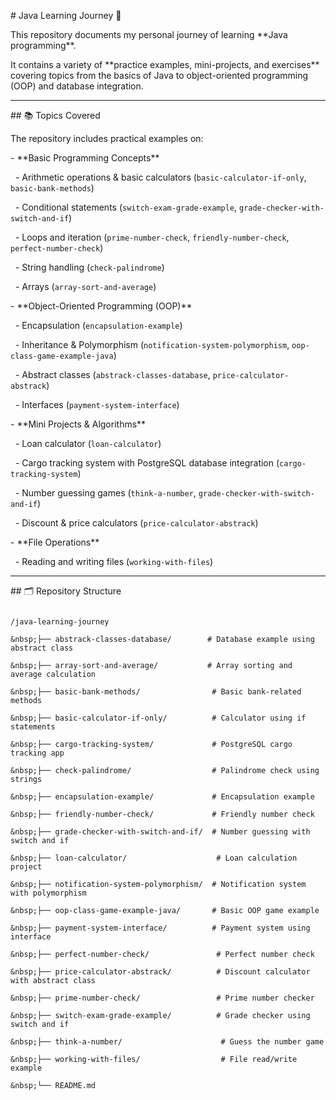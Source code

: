 \# Java Learning Journey 🚀



This repository documents my personal journey of learning \*\*Java programming\*\*.  

It contains a variety of \*\*practice examples, mini-projects, and exercises\*\* covering topics from the basics of Java to object-oriented programming (OOP) and database integration.



---



\## 📚 Topics Covered



The repository includes practical examples on:



\- \*\*Basic Programming Concepts\*\*  

&nbsp; - Arithmetic operations \& basic calculators (`basic-calculator-if-only`, `basic-bank-methods`)  

&nbsp; - Conditional statements (`switch-exam-grade-example`, `grade-checker-with-switch-and-if`)  

&nbsp; - Loops and iteration (`prime-number-check`, `friendly-number-check`, `perfect-number-check`)  

&nbsp; - String handling (`check-palindrome`)  

&nbsp; - Arrays (`array-sort-and-average`)



\- \*\*Object-Oriented Programming (OOP)\*\*  

&nbsp; - Encapsulation (`encapsulation-example`)  

&nbsp; - Inheritance \& Polymorphism (`notification-system-polymorphism`, `oop-class-game-example-java`)  

&nbsp; - Abstract classes (`abstrack-classes-database`, `price-calculator-abstrack`)  

&nbsp; - Interfaces (`payment-system-interface`)



\- \*\*Mini Projects \& Algorithms\*\*  

&nbsp; - Loan calculator (`loan-calculator`)  

&nbsp; - Cargo tracking system with PostgreSQL database integration (`cargo-tracking-system`)  

&nbsp; - Number guessing games (`think-a-number`, `grade-checker-with-switch-and-if`)  

&nbsp; - Discount \& price calculators (`price-calculator-abstrack`)  



\- \*\*File Operations\*\*  

&nbsp; - Reading and writing files (`working-with-files`)



---



\## 🗂 Repository Structure



```plaintext

/java-learning-journey

&nbsp;├── abstrack-classes-database/        # Database example using abstract class

&nbsp;├── array-sort-and-average/           # Array sorting and average calculation

&nbsp;├── basic-bank-methods/                # Basic bank-related methods

&nbsp;├── basic-calculator-if-only/          # Calculator using if statements

&nbsp;├── cargo-tracking-system/             # PostgreSQL cargo tracking app

&nbsp;├── check-palindrome/                  # Palindrome check using strings

&nbsp;├── encapsulation-example/             # Encapsulation example

&nbsp;├── friendly-number-check/             # Friendly number check

&nbsp;├── grade-checker-with-switch-and-if/  # Number guessing with switch and if

&nbsp;├── loan-calculator/                    # Loan calculation project

&nbsp;├── notification-system-polymorphism/  # Notification system with polymorphism

&nbsp;├── oop-class-game-example-java/       # Basic OOP game example

&nbsp;├── payment-system-interface/          # Payment system using interface

&nbsp;├── perfect-number-check/               # Perfect number check

&nbsp;├── price-calculator-abstrack/          # Discount calculator with abstract class

&nbsp;├── prime-number-check/                 # Prime number checker

&nbsp;├── switch-exam-grade-example/          # Grade checker using switch and if

&nbsp;├── think-a-number/                      # Guess the number game

&nbsp;├── working-with-files/                  # File read/write example

&nbsp;└── README.md




